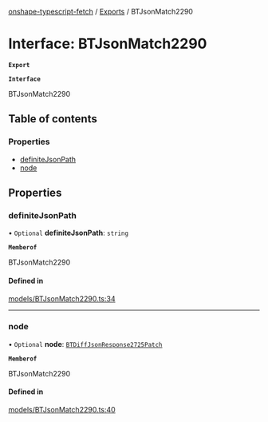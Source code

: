 [onshape-typescript-fetch](../README.md) / [Exports](../modules.md) / BTJsonMatch2290

# Interface: BTJsonMatch2290

**`Export`**

**`Interface`**

BTJsonMatch2290

## Table of contents

### Properties

- [definiteJsonPath](BTJsonMatch2290.md#definitejsonpath)
- [node](BTJsonMatch2290.md#node)

## Properties

### definiteJsonPath

• `Optional` **definiteJsonPath**: `string`

**`Memberof`**

BTJsonMatch2290

#### Defined in

[models/BTJsonMatch2290.ts:34](https://github.com/toebes/onshape-typescript-fetch/blob/3e11ae1/models/BTJsonMatch2290.ts#L34)

___

### node

• `Optional` **node**: [`BTDiffJsonResponse2725Patch`](BTDiffJsonResponse2725Patch.md)

**`Memberof`**

BTJsonMatch2290

#### Defined in

[models/BTJsonMatch2290.ts:40](https://github.com/toebes/onshape-typescript-fetch/blob/3e11ae1/models/BTJsonMatch2290.ts#L40)
